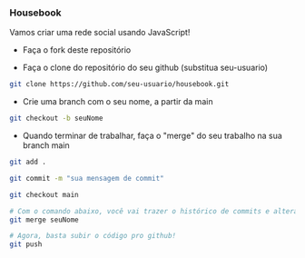 ### Housebook ###

Vamos criar uma rede social usando JavaScript!

- Faça o fork deste repositório

- Faça o clone do repositório do seu github (substitua seu-usuario)

````bash
git clone https://github.com/seu-usuario/housebook.git
````

- Crie uma branch com o seu nome, a partir da main

````bash
git checkout -b seuNome
````

- Quando terminar de trabalhar, faça o "merge" do seu trabalho na sua branch main

````bash
git add .

git commit -m "sua mensagem de commit"

git checkout main

# Com o comando abaixo, você vai trazer o histórico de commits e alterações para sua branch atual, que é a main
git merge seuNome

# Agora, basta subir o código pro github!
git push
````
